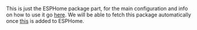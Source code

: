This is just the ESPHome package part, for the main configuration and info on how to use it go [here](https://github.com/HomeDicator/HomeDicator).
We will be able to fetch this package automatically once [this](https://github.com/esphome/esphome/pull/7606) is added to ESPHome.
